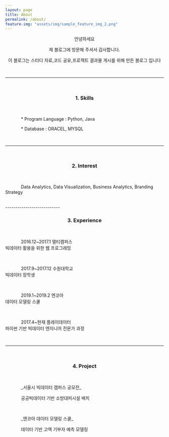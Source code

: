 ```yaml
---
layout: page
title: About
permalink: /about/
feature-img: "assets/img/sample_feature_img_2.png"
---
```


<style>
.text{text-indent: 50px;}
#jb-sidebar{width: 260px;padding: 20px;margin-bottom: 10px;float: left;border: 0px;text-align: right;}
#jb-content{width: 580px;padding: 20px;margin-bottom: 10px;float: right;border: 0px;}
@media ( min-width: 481px )
{
  #jb-sidebar { width: 260px; float: left; }
  #jb-content { width: 580px; float: right; }
}
</style>


<center>

<p>안녕하세요 </p>

<p>제 블로그에 방문해 주셔서 감사합니다.</p>

<p>이 블로그는 스터디 자료,코드 공유,프로젝트 결과물 게시를 위해 만든 블로그 입니다 </p>

</center>

<br>

---------------------------

<br>

<center>
<h3>1. Skills </h3>
</center>

<br>

 <p class="text"> * Program Language : Python, Java</p>

 <p class="text"> * Database : ORACEL, MYSQL</p>

<br>

 ---------------------------

<br>

<center>
<h3>2. Interest</h3>
</center>

<br>

   <p class="text"> Data Analytics, Data Visualization, Business Analytics, Branding Strategy </p>

<br>
---------------------------

<br>

<center>
<h3> 3. Experience </h3>
</center>

<br>

  <p class="text">2016.12~2017.1  멀티캠퍼스<br> 빅데이터 활용을 위한 웹 프로그래밍 </p><br>
  <p class="text">2017.9~2017.12  수원대학교<br> 빅데이터 장학생 </p><br>
  <p class="text">2019.1~2019.2   엔코아<br> 데이터 모델링 스쿨 </p><br>
  <p class="text">2017.4~현재    플레이데이터<br> 파이썬 기반 빅데이터 엔지니어 전문가 과정 </p>

<br>

---------------------------

<br>

<center>
<h3> 4. Project </h3>
</center>

<br>

<p class="text"> _서울시 빅데이터 캠퍼스 공모전_ </p>
<p class="text"> 공공빅데이터 기반 소방대피시설 배치 </p> <br>
<p class="text"> _엔코아 데이터 모델링 스쿨_ </p>
<p class="text"> 데이터 기반 고액 기부자 예측 모델링 </p>

